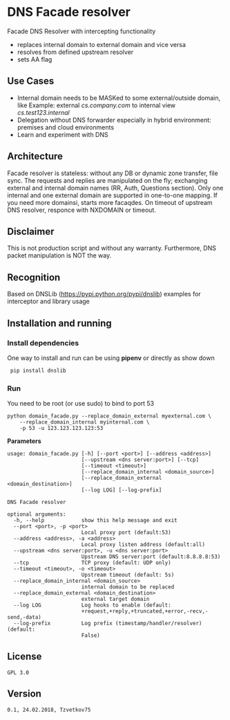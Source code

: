 # DNS Facade resolver

Facade DNS Resolver with intercepting functionality
- replaces internal domain to external domain and vice versa
- resolves from defined upstream resolver
- sets AA flag

## Use Cases
   - Internal domain needs to be MASKed to some external/outside domain, like
       Example: external _cs.company.com_ to internal view _cs.test123.internal_
   - Delegation without DNS forwarder especially in hybrid environment: premises and cloud environments
   - Learn and experiment with DNS
## Architecture
Facade resolver is stateless: without any DB or dynamic zone transfer, file sync. The requests and replies are manipulated on the fly; exchanging external and internal domain names (RR, Auth, Questions section). Only one internal and one external domain are supported in one-to-one mapping. If you need more domainsi, starts more facaqdes.
On timeout of upstream DNS resolver,  responce with NXDOMAIN or timeout.

## Disclaimer
This is not production script and without any warranty. Furthermore, DNS packet manipulation is NOT the way.

## Recognition
Based on DNSLib (https://pypi.python.org/pypi/dnslib) examples for interceptor and library usage
## Installation and running
### Install dependencies
One way to install and run can be using __pipenv__ or directly as show down
```python
 pip install dnslib
```
### Run
You need to be root (or use sudo) to bind to port 53
```
python domain_facade.py --replace_domain_external myexternal.com \
	--replace_domain_internal myinternal.com \
	-p 53 -u 123.123.123.123:53
```
__Parameters__
```
usage: domain_facade.py [-h] [--port <port>] [--address <address>]
                        [--upstream <dns server:port>] [--tcp]
                        [--timeout <timeout>]
                        [--replace_domain_internal <domain_source>]
                        [--replace_domain_external <domain_destination>]
                        [--log LOG] [--log-prefix]

DNS Facade resolver

optional arguments:
  -h, --help            show this help message and exit
  --port <port>, -p <port>
                        Local proxy port (default:53)
  --address <address>, -a <address>
                        Local proxy listen address (default:all)
  --upstream <dns server:port>, -u <dns server:port>
                        Upstream DNS server:port (default:8.8.8.8:53)
  --tcp                 TCP proxy (default: UDP only)
  --timeout <timeout>, -o <timeout>
                        Upstream timeout (default: 5s)
  --replace_domain_internal <domain_source>
                        internal domain to be replaced
  --replace_domain_external <domain_destination>
                        external target domain
  --log LOG             Log hooks to enable (default:
                        +request,+reply,+truncated,+error,-recv,-send,-data)
  --log-prefix          Log prefix (timestamp/handler/resolver) (default:
                        False)

```

## License 
	GPL 3.0

## Version 

	0.1, 24.02.2018, Tzvetkov75
